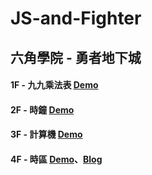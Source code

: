 # JS-and-Fighter

## 六角學院 - 勇者地下城

#### 1F - 九九乘法表 <a href="http://rexhung.me/JS-and-Fighter/JS-and-Fighter-1F/index.html">Demo</a>

#### 2F - 時鐘 <a href="http://rexhung.me/JS-and-Fighter/JS-and-Fighter-2F/clock.html">Demo</a>

#### 3F - 計算機 <a href="http://rexhung.me/JS-and-Fighter/JS-and-Fighter-3F/index.html">Demo</a>

#### 4F - 時區 <a href="http://rexhung.me/JS-and-Fighter/JS-and-Fighter-3F/index.html">Demo</a>、<a href="https://medium.com/@zehung860486/hero-of-underground-%E5%9C%B0%E4%B8%8B%E5%9F%8E-4f-world-clock-%E5%90%84%E5%9C%8B%E6%99%82%E5%8D%80-2356786f3dfa">Blog</a>

